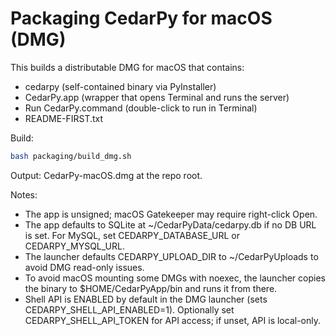 # Packaging CedarPy for macOS (DMG)

This builds a distributable DMG for macOS that contains:
- cedarpy (self-contained binary via PyInstaller)
- CedarPy.app (wrapper that opens Terminal and runs the server)
- Run CedarPy.command (double-click to run in Terminal)
- README-FIRST.txt

Build:
```bash
bash packaging/build_dmg.sh
```
Output: CedarPy-macOS.dmg at the repo root.

Notes:
- The app is unsigned; macOS Gatekeeper may require right-click  Open.
- The app defaults to SQLite at ~/CedarPyData/cedarpy.db if no DB URL is set. For MySQL, set CEDARPY_DATABASE_URL or CEDARPY_MYSQL_URL.
- The launcher defaults CEDARPY_UPLOAD_DIR to ~/CedarPyUploads to avoid DMG read-only issues.
- To avoid macOS mounting some DMGs with noexec, the launcher copies the binary to $HOME/CedarPyApp/bin and runs it from there.
- Shell API is ENABLED by default in the DMG launcher (sets CEDARPY_SHELL_API_ENABLED=1). Optionally set CEDARPY_SHELL_API_TOKEN for API access; if unset, API is local-only.
